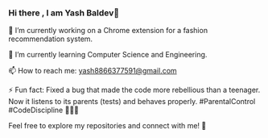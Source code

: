 ### Hi there , I am Yash Baldev👋

<!--
**yashbaldev/yashbaldev** is a ✨ _special_ ✨ repository because its `README.md` (this file) appears on your GitHub profile.
-->
🔭 I’m currently working on a Chrome extension for a fashion recommendation system.

🌱 I’m currently learning Computer Science and Engineering.

📫 How to reach me: yash8866377591@gmail.com

⚡ Fun fact: Fixed a bug that made the code more rebellious than a teenager. Now it listens to its parents (tests) and behaves properly. #ParentalControl #CodeDiscipline 🤖👨‍💻

Feel free to explore my repositories and connect with me! 🚀





